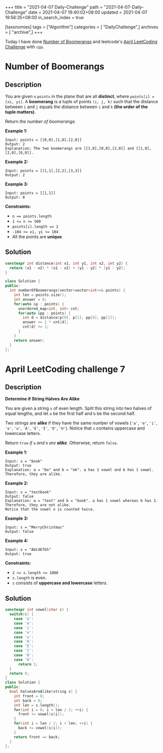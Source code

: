 +++
title = "2021-04-07 Daily-Challenge"
path = "2021-04-07-Daily-Challenge"
date = 2021-04-07 19:40:02+08:00
updated = 2021-04-07 19:56:35+08:00
in_search_index = true

[taxonomies]
tags = ["Algorithm"]
categories = [ "DailyChallenge",]
archives = [ "archive",]
+++

Today I have done [Number of Boomerangs](https://leetcode.com/problems/number-of-boomerangs/) and leetcode's [April LeetCoding Challenge](https://leetcode.com/explore/challenge/card/april-leetcoding-challenge-2021/593/week-1-april-1st-april-7th/3699/) with `cpp`.

<!-- more -->

# Number of Boomerangs

## Description

You are given `n` `points` in the plane that are all **distinct**, where `points[i] = [xi, yi]`. A **boomerang** is a tuple of points `(i, j, k)` such that the distance between `i` and `j` equals the distance between `i` and `k` **(the order of the tuple matters)**.

Return *the number of boomerangs*.

 

**Example 1:**

```
Input: points = [[0,0],[1,0],[2,0]]
Output: 2
Explanation: The two boomerangs are [[1,0],[0,0],[2,0]] and [[1,0],[2,0],[0,0]].
```

**Example 2:**

```
Input: points = [[1,1],[2,2],[3,3]]
Output: 2
```

**Example 3:**

```
Input: points = [[1,1]]
Output: 0
```

 

**Constraints:**

- `n == points.length`
- `1 <= n <= 500`
- `points[i].length == 2`
- `-104 <= xi, yi <= 104`
- All the points are **unique**.

## Solution

``` cpp
constexpr int distance(int x1, int y1, int x2, int y2) {
  return (x1 - x2) * (x1 - x2) + (y1 - y2) * (y1 - y2);
}

class Solution {
public:
  int numberOfBoomerangs(vector<vector<int>>& points) {
    int len = points.size();
    int answer = 0;
    for(auto &p : points) {
      unordered_map<int, int> cnt;
      for(auto &pp : points) {
        int d = distance(p[0], p[1], pp[0], pp[1]);
        answer += 2 * cnt[d];
        cnt[d] += 1;
      }
    }
    return answer;
  }
};
```

# April LeetCoding challenge 7

## Description

**Determine if String Halves Are Alike**

You are given a string `s` of even length. Split this string into two halves of equal lengths, and let `a` be the first half and `b` be the second half.

Two strings are **alike** if they have the same number of vowels (`'a'`, `'e'`, `'i'`, `'o'`, `'u'`, `'A'`, `'E'`, `'I'`, `'O'`, `'U'`). Notice that `s` contains uppercase and lowercase letters.

Return `true` *if* `a` *and* `b` *are **alike***. Otherwise, return `false`.

 

**Example 1:**

```
Input: s = "book"
Output: true
Explanation: a = "bo" and b = "ok". a has 1 vowel and b has 1 vowel. Therefore, they are alike.
```

**Example 2:**

```
Input: s = "textbook"
Output: false
Explanation: a = "text" and b = "book". a has 1 vowel whereas b has 2. Therefore, they are not alike.
Notice that the vowel o is counted twice.
```

**Example 3:**

```
Input: s = "MerryChristmas"
Output: false
```

**Example 4:**

```
Input: s = "AbCdEfGh"
Output: true
```

 

**Constraints:**

- `2 <= s.length <= 1000`
- `s.length` is even.
- `s` consists of **uppercase and lowercase** letters.

## Solution

``` cpp
constexpr int vowel(char c) {
  switch(c) {
    case 'a':
    case 'e':
    case 'i':
    case 'o':
    case 'u':
    case 'A':
    case 'E':
    case 'I':
    case 'O':
    case 'U':
      return 1;
  }
  return 0;
}
class Solution {
public:
  bool halvesAreAlike(string s) {
    int front = 0;
    int back = 0;
    int len = s.length();
    for(int i = 0; i < len / 2; ++i) {
      front += vowel(s[i]);
    }
    for(int i = len / 2; i < len; ++i) {
      back += vowel(s[i]);
    }
    return front == back;
  }
};
```
